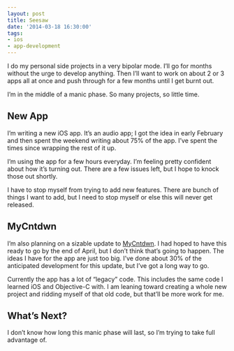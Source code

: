 ```yaml
---
layout: post
title: Seesaw
date: '2014-03-18 16:30:00'
tags:
- ios
- app-development
---
```


I do my personal side projects in a very bipolar mode. I’ll go for months without the urge to develop anything. Then I’ll want to work on about 2 or 3 apps all at once and push through for a few months until I get burnt out.

I’m in the middle of a manic phase. So many projects, so little time.

## New App

I’m writing a new iOS app. It’s an audio app; I got the idea in early February and then spent the weekend writing about 75% of the app. I’ve spent the times since wrapping the rest of it up.

I’m using the app for a few hours everyday. I’m feeling pretty confident about how it’s turning out. There are a few issues left, but I hope to knock those out shortly.

I have to stop myself from trying to add new features. There are bunch of things I want to add, but I need to stop myself or else this will never get released.

## MyCntdwn

I’m also planning on a sizable update to [MyCntdwn](http://www.mycntdwnapp.com/). I had hoped to have this ready to go by the end of April, but I don’t think that’s going to happen. The ideas I have for the app are just too big. I’ve done about 30% of the anticipated development for this update, but I’ve got a long way to go.

Currently the app has a lot of “legacy” code. This includes the same code I learned iOS and Objective-C with. I am leaning toward creating a whole new project and ridding myself of that old code, but that’ll be more work for me.

## What’s Next?

I don’t know how long this manic phase will last, so I’m trying to take full advantage of.

